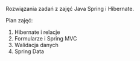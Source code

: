 Rozwiązania zadań z zajęć Java Spring i Hibernate.

Plan zajęć:
1. Hibernate i relacje
2. Formularze i Spring MVC
3. Walidacja danych
4. Spring Data
